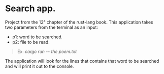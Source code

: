 # Search app.
Project from the 12° chapter of the rust-lang book.
This application takes two parameters from the terminal as an input:
- p1: word to be searched.
- p2: file to be read.

> Ex: *cargo run -- the poem.txt*

The application will look for the lines that contains that word to be searched and will print it out to the console.